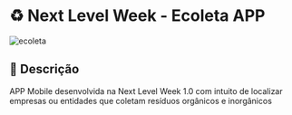 # :recycle: Next Level Week - Ecoleta APP

![ecoleta](https://user-images.githubusercontent.com/10531605/83702944-89b9c080-a5e4-11ea-9bf9-e42df6dc5638.jpg)

## :blue_book: Descrição

APP Mobile desenvolvida na Next Level Week 1.0 com intuito de localizar empresas ou entidades que coletam resíduos orgânicos e inorgânicos
